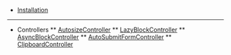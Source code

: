 <!-- docs/_sidebar.md -->
* [Installation](/)
---
* Controllers
** [AutosizeController](./controllers/autosize_controller.md)
** [LazyBlockController](./controllers/lazy_block_controller.md)
** [AsyncBlockController](./controllers/async_block_controller.md)
** [AutoSubmitFormController](./controllers/auto_submit_form_controller.md)
** [ClipboardController](./controllers/clipboard_controller.md)
